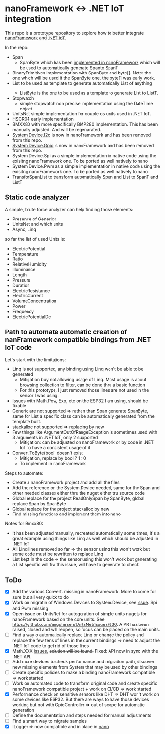 # nanoFramework <-> .NET IoT integration

This repo is a prototype repository to explore how to better integrate [nanoFramework](https://github.com/nanoframework/Home) and [.NET IoT](https://github.com/dotnet/iot).

In the repo:

- Span
  - SpanByte which has been [implemented in nanoFramework](https://github.com/nanoframework/lib-CoreLibrary/blob/develop/nanoFramework.CoreLibrary/System/SpanByte.cs) which will be used to automatically generate Span<T>to SpanT
- BinaryPrimitives implementation with SpanByte and byte[]. Note: the one which will be used it the SpanByte one. the byte[] was early work.
- List<T> to be used as template to generate automatically List of anything
  - ListByte is the one to be used as a template to generate List<T> to ListT.
- Stopwatch
  - simple stopwatch non precise implementation using the DateTime object
- UnitsNet simple implementation for couple os units used in .NET IoT.
- HSCR04 early implementation
- BMXX80 with more specifically BMP280 implementation. This has been manually adjusted. And will be regenarated.
- [System.Device.I2c](https://github.com/nanoframework/lib-System.Device.I2c) is now in nanoFramework and has been removed from this repo.
- [System.Device.Gpio](https://github.com/nanoframework/lib-System.Device.Gpio) is now in nanoFramework and has been removed from this repo.
- System.Device.Spi as a simple implementation in native code using the exisitng nanoFramework one. To be ported as well natively to nano
- System.Device.Pwm as a simple implementation in native code using the exisitng nanoFramework one. To be ported as well natively to nano
- TransforSpanList to transform automatically Span<T> and List<T> to SpanT and ListT

## Static code analyzer

A simple, brute force analyzer can help finding those elements:

- Presence of Generics
- UnitsNet and which units
- Async, Linq

so far the list of used Units is:

- ElectricPotential
- Temperature
- Ratio
- RelativeHumidity
- Illuminance
- Length
- Pressure
- Duration
- ElectricResistance
- ElectricCurrent
- VolumeConcentration
- Power
- Frequency
- ElectricPotentialDc

## Path to automate automatic creation of nanFramework compatible bindings from .NET IoT code

Let's start with the limitations:
- Linq is not supported, any binding using Linq won't be able to be generated
  - Mitigation buy not allowing usage of Linq. Most usage is about browsing collection to filter, can be done thru a basic function
  - For this prototype, I just removed those lines are not used in the sensor I was using.
- Issues with Math.Pow, Exp, etc on the ESP32 I am using, should be fixable
- Generic are not supported => rathen than Span<byte> generate SpanByte, same for List<T> a specific class can be automatically generated from the template built.
- stackalloc not supported => replacing by new
- Few things like ArgumentOutOfRangeException is sometimes used with 3 arguments in .NET IoT, only 2 supported
  - Mitigation: can be adjusted on nanoFramework or by code in .NET IoT to have a consistent usage of it
- Convert.ToByte(bool) doesn't exist
  - Mitigation, replace by bool ? 1 : 0
  - To implement in nanoFramework

Steps to automate:
- Create a nanoFramework project and add all the files
- Add the reference on the System.Device needed, same for the Span and other needed classes either thru the nuget either tru source code
- Global replace for the project ReadOnlySpan<byte> by SpanByte, global replace Span<byte> by SpanByte
- Global replace for the project stackalloc by new
- Find missing functions and implement them into nano

Notes for Bmxx80:
- It has been adjusted manually, recreated automatically some times, it's a great example using things like Linq as well which should be adjusted in .NET IoT 
- All Linq lines removed so far => the sensor using this won't work but some code must be rewritten to replace Linq
- List<T> kept in the code => the sensor using this won't work but generating a List specific will fiw this issue, will have to generate to check

## ToDo

- [x] Add the various Convert. missing in nanoFramework. More to come for sure but all very quick to do
- [x] Work on migratin of Windows.Devices to System.Device, see [issue](https://github.com/nanoframework/Home/issues/620). Spi and Pwm missing
- [X] Open issue on UnitsNet for autogeration of simple units nugets for nanoFramework based on the core units. See https://github.com/angularsen/UnitsNet/issues/836. A PR has been raised, closed and will reopen, so focus can be placed on the main units.
- [ ] Find a way o automatically replace Linq or change the policy and replace the few tens of lines in the current bindings => need to adjust the .NET IoT code to get rid of those lines
- [x] Math.XXX [issues](https://github.com/nanoframework/Home/issues/642), ~~solution will be found.~~ Fixed: API now in sync with the .NET API.
- [ ] Add more devices to check performance and migration path, discover new missing elements from System that may be used by other bindings
- [ ] Create specific policies to make a binding nanoFramework compatible => work started
- [ ] Work on automated code to transform original code and create specific nanoFramework compatible project + work on CI/CD => work started
- [x] Performance check on sensitive sensors like DHT => DHT won't work on some devices like ESP32. But there are ways to have those devices working but not with GpioController => out of scope for automatic generation
- [ ] Define the documentation and steps needed for manual adjustments
- [ ] Find a smart way to migrate samples
- [x] ILogger => now compatible and in place in [nano](https://github.com/nanoframework/nanoFramework.Logging)
